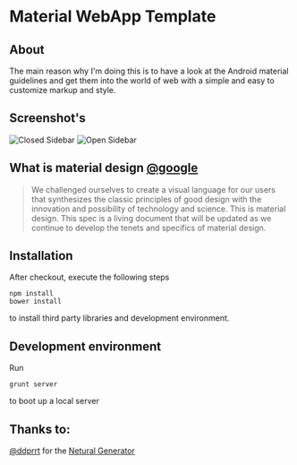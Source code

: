 # Material WebApp Template

## About
The main reason why I'm doing this is to have a look at the Android material guidelines and get them into the world of web with a simple and easy to customize markup and style.

## Screenshot's
![Closed Sidebar](http://adtime.at/projects/github/mwat-closed-sidebar-small.png)
![Open Sidebar](http://adtime.at/projects/github/mwat-open-sidebar-small.png)

## What is material design [@google]
> We challenged ourselves to create a visual language for our users that synthesizes the classic principles of good design with the innovation and possibility of technology and science. This is material design. This spec is a living document that will be updated as we continue to develop the tenets and specifics of material design.

## Installation

After checkout, execute the following steps

```
npm install
bower install
```

to install third party libraries and development environment.

## Development environment

Run

```
grunt server
```

to boot up a local server

## Thanks to:
[@ddprrt] for the [Netural Generator]

[@google]:http://www.google.com/design/spec/material-design/introduction.html
[@ddprrt]:https://github.com/ddprrt
[Netural Generator]:https://github.com/ddprrt/generator-netural
